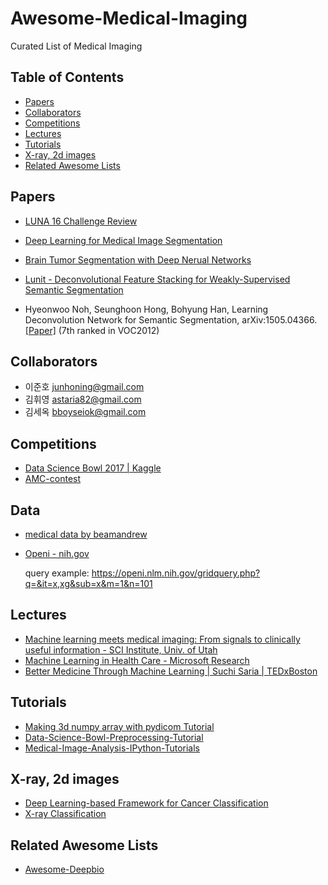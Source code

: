 ﻿# Awesome-Medical-Imaging

Curated List of Medical Imaging

## Table of Contents
- [Papers](#papers)
- [Collaborators](#collaborators)
- [Competitions](#competitions)
- [Lectures](#lectures)
- [Tutorials](#tutorials)
- [X-ray, 2d images](#x-ray-2d-images)
- [Related Awesome Lists](#related-awesome-lists)

## Papers
* [LUNA 16 Challenge Review](https://arxiv.org/abs/1612.08012)
* [Deep Learning for Medical Image Segmentation](https://arxiv.org/pdf/1505.02000.pdf)
* [Brain Tumor Segmentation with Deep Nerual Networks](https://arxiv.org/pdf/1505.03540v3.pdf)
* [Lunit - Deconvolutional Feature Stacking for Weakly-Supervised Semantic Segmentation](https://arxiv.org/pdf/1602.04984.pdf)

* Hyeonwoo Noh, Seunghoon Hong, Bohyung Han, Learning Deconvolution Network for Semantic Segmentation, arXiv:1505.04366. [[Paper]](https://arxiv.org/pdf/1505.04366.pdf) (7th ranked in VOC2012)

## Collaborators
* 이준호 junhoning@gmail.com
* 김휘영 astaria82@gmail.com
* 김세옥 bboyseiok@gmail.com

## Competitions
* [Data Science Bowl 2017 | Kaggle](https://www.kaggle.com/c/data-science-bowl-2017)
* [AMC-contest](http://amc-conetest.azurewebsites.net/ASAN-MS/index.html)

## Data
* [medical data by beamandrew](https://github.com/beamandrew/medical-data/blob/master/README.md)
* [Openi - nih.gov](https://openi.nlm.nih.gov/)

  query example: https://openi.nlm.nih.gov/gridquery.php?q=&it=x,xg&sub=x&m=1&n=101

## Lectures
* [Machine learning meets medical imaging: From signals to clinically useful information - SCI Institute, Univ. of Utah](https://www.youtube.com/watch?v=7vtpWbrVdDY)
* [Machine Learning in Health Care - Microsoft Research](https://www.youtube.com/watch?v=XQsHPuXKmO4)
* [Better Medicine Through Machine Learning | Suchi Saria | TEDxBoston](https://www.youtube.com/watch?v=Nj2YSLPn6OY)

## Tutorials
* [Making 3d numpy array with pydicom Tutorial](https://www.kaggle.com/rmchamberlain/data-science-bowl-2017/dicom-to-3d-numpy-arrays)
* [Data-Science-Bowl-Preprocessing-Tutorial](https://www.kaggle.com/gzuidhof/data-science-bowl-2017/full-preprocessing-tutorial)
* [Medical-Image-Analysis-IPython-Tutorials](https://github.com/curiale/Medical-Image-Analysis-IPython-Tutorials)

## X-ray, 2d images
* [Deep Learning-based Framework for Cancer Classification](https://github.com/CityUHK-CompBio/DeepCC)
* [X-ray Classification](https://github.com/ayush1997/Xvision)

## Related Awesome Lists

* [Awesome-Deepbio](https://github.com/gokceneraslan/awesome-deepbio)